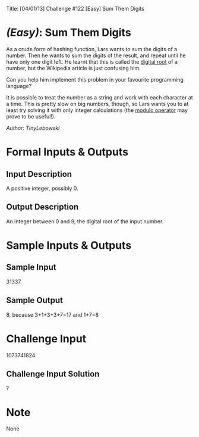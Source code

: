 Title: [04/01/13] Challenge #122 [Easy] Sum Them Digits


# [](#EasyIcon) *(Easy)*: Sum Them Digits
As a crude form of hashing function, Lars wants to sum the digits of a number. Then he wants to sum the digits of the result, and repeat until he have only one digit left. He learnt that this is called the [digital root](http://en.wikipedia.org/wiki/Digital_root) of a number, but the Wikipedia article is just confusing him.

Can you help him implement this problem in your favourite programming language?

It is possible to treat the number as a string and work with each character at a time. This is pretty slow on big numbers, though, so Lars wants you to at least try solving it with only integer calculations (the [modulo operator](http://en.wikipedia.org/wiki/Modulo_operation) may prove to be useful!).

*Author: TinyLebowski*
# Formal Inputs & Outputs
## Input Description
A positive integer, possibly 0.
## Output Description
An integer between 0 and 9, the digital root of the input number.
# Sample Inputs & Outputs
## Sample Input
31337
## Sample Output
8, because 3+1+3+3+7=17 and 1+7=8
# Challenge Input
1073741824
## Challenge Input Solution
?
# Note
None
				